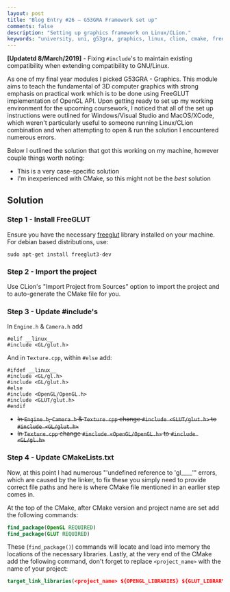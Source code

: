```yaml
---
layout: post
title: "Blog Entry #26 – G53GRA Framework set up"
comments: false
description: "Setting up graphics framework on Linux/CLion."
keywords: "university, uni, g53gra, graphics, linux, clion, cmake, freeglut, opengl, c++, computer science"
--- 
```


**[Updatetd 8/March/2019]** - Fixing `#include`'s to maintain existing compatibility when extending compatibility to GNU/Linux.

As one of my final year modules I picked G53GRA - Graphics. This module aims to teach the fundamental of 3D computer graphics with strong emphasis on practical work which is to be done using FreeGLUT implementation of OpenGL API. Upon getting ready to set up my working environment for the upcoming coursework, I noticed that all of the set up instructions were outlined for Windows/Visual Studio and MacOS/XCode, which weren't particularly useful to someone running Linux/CLion combination and when attempting to open & run the solution I encountered numerous errors.

Below I outlined the solution that got this working on my machine, however couple things worth noting:
- This is a very case-specific solution
- I'm inexperienced with CMake, so this might not be the *best* solution

## Solution
### Step 1 - Install FreeGLUT
Ensure you have the necessary [freeglut](http://freeglut.sourceforge.net/) library installed on your machine. For debian based distributions, use:
```TERMINAL
sudo apt-get install freeglut3-dev
```

### Step 2 - Import the project
Use CLion's "Import Project from Sources" option to import the project and to auto-generate the CMake file for you.

### Step 3 - Update #include's
In `Engine.h` & `Camera.h` add 

```
#elif __linux__
#include <GL/glut.h> 
```

And in `Texture.cpp`, within `#else` add:

```
#ifdef __linux__
#include <GL/gl.h>
#include <GL/glut.h>
#else
#include <OpenGL/OpenGL.h>
#include <GLUT/glut.h>
#endif
```

- ~~In `Engine.h`, `Camera.h` & `Texture.cpp` change `#include <GLUT/glut.h>` to `#include <GL/glut.h>`~~
- ~~In `Texture.cpp` change `#include <OpenGL/OpenGL.h>` to `#include <GL/gl.h>`~~

### Step 4 - Update CMakeLists.txt
Now, at this point I had numerous "'undefined reference to 'gl____'" errors, which are caused by the linker, to fix these you simply need to provide correct file paths and here is where CMake file mentioned in an earlier step comes in.

At the top of the CMake, after CMake version and project name are set add the following commands:
```CMAKE
find_package(OpenGL REQUIRED)
find_package(GLUT REQUIRED)
```

These (`find_package()`) commands will locate and load into memory the locations of the necessary libraries. Lastly, at the very end of the CMake add the following command, don't forget to replace `<project_name>` with the name of your project:

```CMAKE
target_link_libraries(<project_name> ${OPENGL_LIBRARIES} ${GLUT_LIBRARY})
```
